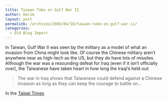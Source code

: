 ```yaml
---
title: Taiwan Take on Gulf War II
author: Kerim
layout: post
permalink: /archives/2003/04/16/taiwan-take-on-gulf-war-ii/
categories:
  - Old Blog Import
---
```

In Taiwan, Gulf War II was seen by the military as a model of what an invasion from China might look like. Of course the Chinese military aren&#8217;t anywhere near as high-tech as the US, but they do have lots of missiles. Although the war was a resounding defeat for Iraq (even if it isn&#8217;t officially over), the Taiwanese have taken heart in how long the Iraqi&#8217;s held out:


>   The war in Iraq shows that Taiwanese could defend against a Chinese invasion as long as they can keep the courage to battle on&#8230;


In the <a href="http://www.taipeitimes.com/News/taiwan/archives/2003/04/16/202262" onclick="_gaq.push(['_trackEvent', 'outbound-article', 'http://www.taipeitimes.com/News/taiwan/archives/2003/04/16/202262', 'Taipei Times']);" >Taipei Times</a>

